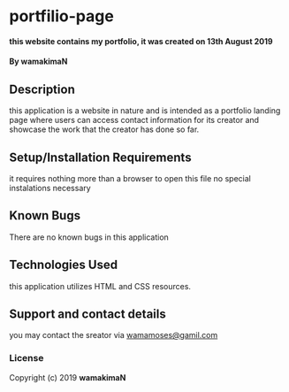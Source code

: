 # portfilio-page
#### this website contains my portfolio, it was created on 13th August 2019
#### By **wamakimaN**
## Description
this application is a website in nature and is intended as a portfolio landing page where users can access contact information for its creator and showcase the work that the creator has done so far.
## Setup/Installation Requirements
it requires nothing more than a browser to open this file
no special instalations necessary
## Known Bugs
There are no known bugs in this application
## Technologies Used
this application utilizes HTML and CSS resources.
## Support and contact details
you may contact the sreator via wamamoses@gamil.com

### License
Copyright (c) 2019 **wamakimaN**
  
